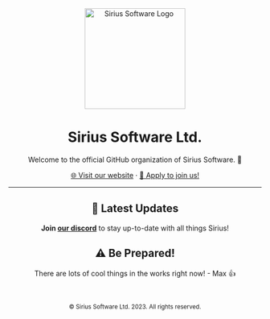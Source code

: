 <div align="center">
  <img src="https://cdn.sirius.menu/KeySystem/assets/sg_Logo_full.png" alt="Sirius Software Logo" width="200"/>

  <h1>Sirius Software Ltd.</h1>

  <p>Welcome to the official GitHub organization of Sirius Software. 🌌</p>

  <a href="https://sirius.menu">🌐 Visit our website</a> · 
  <a href="https://apply.sirius.menu/">🚀 Apply to join us!</a>

  <hr>
  
  ## 🌠 Latest Updates
  **Join [our discord](https://discord.gg/sirius)** to stay up-to-date with all things Sirius!

  ## ⚠️ Be Prepared!
  There are lots of cool things in the works right now! - Max 👍

  <br>

  <sub>© Sirius Software Ltd. 2023. All rights reserved.</sub>
</div>
